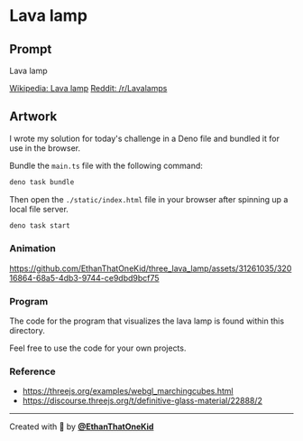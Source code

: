 # Lava lamp

## Prompt

Lava lamp

[Wikipedia: Lava lamp](https://en.wikipedia.org/wiki/Lava_lamp)
[Reddit: /r/Lavalamps](https://www.reddit.com/r/Lavalamps/)

## Artwork

I wrote my solution for today's challenge in a Deno file and bundled it for use in the browser.

Bundle the `main.ts` file with the following command:

```sh
deno task bundle
```

Then open the `./static/index.html` file in your browser after spinning up a local file server.

```sh
deno task start
```

### Animation

https://github.com/EthanThatOneKid/three_lava_lamp/assets/31261035/32016864-68a5-4db3-9744-ce9dbd9bcf75

### Program

The code for the program that visualizes the lava lamp is found within this directory.

Feel free to use the code for your own projects.

### Reference

- <https://threejs.org/examples/webgl_marchingcubes.html>
- <https://discourse.threejs.org/t/definitive-glass-material/22888/2>

---

Created with 💖 by [**@EthanThatOneKid**](https://etok.codes/)
